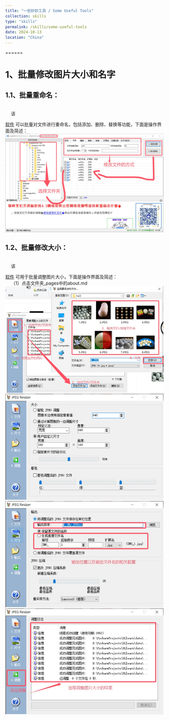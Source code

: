 ```yaml
---
title: "一些妙妙工具 / Some Useful Tools"
collection: skills
type: "skills"
permalink: /skills/some-useful-tools
date: 2024-10-13
location: "China"
---
```


======

# 1、批量修改图片大小和名字
## 1.1、批量重命名： <br>
<br> &emsp; 该

[软件](http://hua-ao-yu.github.io/files/批量修改文件名_4.01.exe) 可以批量对文件进行重命名，包括添加、删除、替换等功能，下面是操作界面及简述：
<br> <img src='/images/blogs/skills/Useful Tools/批量重命名文件.jpg' width="500"> <br>

## 1.2、批量修改大小： <br>
<br> &emsp; 该

[软件](http://hua-ao-yu.github.io/files/批量更改图大小.exe) 可用于批量调整图片大小，下面是操作界面及简述：<br>
&emsp; （1）点击文件夹_pages中的about.md <br>
<img src='/images/blogs/skills/Useful Tools/批量更改图片大小1.jpg' width="500"> <br>
<img src='/images/blogs/skills/Useful Tools/批量更改图片大小2.jpg' width="500"> <br>
<img src='/images/blogs/skills/Useful Tools/批量更改图片大小3.jpg' width="500"> <br>
<img src='/images/blogs/skills/Useful Tools/批量更改图片大小4.jpg' width="500"> <br>